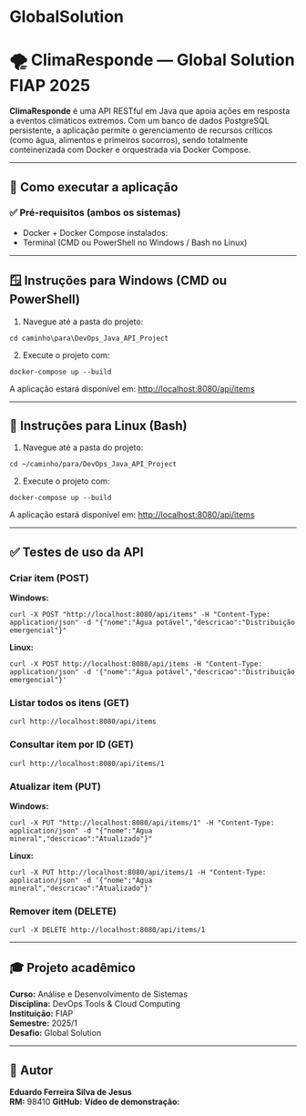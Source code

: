 # GlobalSolution


# 🌪️ ClimaResponde — Global Solution FIAP 2025

**ClimaResponde** é uma API RESTful em Java que apoia ações em resposta a eventos climáticos extremos. Com um banco de dados PostgreSQL persistente, a aplicação permite o gerenciamento de recursos críticos (como água, alimentos e primeiros socorros), sendo totalmente conteinerizada com Docker e orquestrada via Docker Compose.

---

## 🚀 Como executar a aplicação

### ✅ Pré-requisitos (ambos os sistemas)
- Docker + Docker Compose instalados: 
- Terminal (CMD ou PowerShell no Windows / Bash no Linux)

---

## 🪟 Instruções para Windows (CMD ou PowerShell)

1. Navegue até a pasta do projeto:

```
cd caminho\para\DevOps_Java_API_Project
```

2. Execute o projeto com:

```
docker-compose up --build
```

A aplicação estará disponível em: [http://localhost:8080/api/items](http://localhost:8080/api/items)

---

## 🐧 Instruções para Linux (Bash)

1. Navegue até a pasta do projeto:

```
cd ~/caminho/para/DevOps_Java_API_Project
```

2. Execute o projeto com:

```
docker-compose up --build
```

A aplicação estará disponível em: [http://localhost:8080/api/items](http://localhost:8080/api/items)

---

## ✅ Testes de uso da API

### Criar item (POST)

**Windows:**
```
curl -X POST "http://localhost:8080/api/items" -H "Content-Type: application/json" -d "{"nome":"Água potável","descricao":"Distribuição emergencial"}"
```

**Linux:**
```
curl -X POST http://localhost:8080/api/items -H "Content-Type: application/json" -d '{"nome":"Água potável","descricao":"Distribuição emergencial"}'
```

### Listar todos os itens (GET)

```
curl http://localhost:8080/api/items
```

### Consultar item por ID (GET)

```
curl http://localhost:8080/api/items/1
```

### Atualizar item (PUT)

**Windows:**
```
curl -X PUT "http://localhost:8080/api/items/1" -H "Content-Type: application/json" -d "{"nome":"Água mineral","descricao":"Atualizado"}"
```

**Linux:**
```
curl -X PUT http://localhost:8080/api/items/1 -H "Content-Type: application/json" -d '{"nome":"Água mineral","descricao":"Atualizado"}'
```

### Remover item (DELETE)

```
curl -X DELETE http://localhost:8080/api/items/1
```

---

## 🎓 Projeto acadêmico

**Curso:** Análise e Desenvolvimento de Sistemas  
**Disciplina:** DevOps Tools & Cloud Computing  
**Instituição:** FIAP  
**Semestre:** 2025/1  
**Desafio:** Global Solution

---

## 👤 Autor

**Eduardo Ferreira Silva de Jesus**  
**RM:** 98410
**GitHub:** 
**Vídeo de demonstração:**
